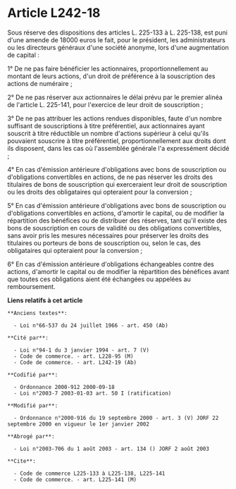 # Article L242-18

Sous réserve des dispositions des articles L. 225-133 à L. 225-138, est puni d'une amende de 18000 euros le fait, pour le
président, les administrateurs ou les directeurs généraux d'une société anonyme, lors d'une augmentation de capital :

1° De ne pas faire bénéficier les actionnaires, proportionnellement au montant de leurs actions, d'un droit de préférence à
la souscription des actions de numéraire ;

2° De ne pas réserver aux actionnaires le délai prévu par le premier alinéa de l'article L. 225-141, pour l'exercice de leur
droit de souscription ;

3° De ne pas attribuer les actions rendues disponibles, faute d'un nombre suffisant de souscriptions à titre préférentiel,
aux actionnaires ayant souscrit à titre réductible un nombre d'actions supérieur à celui qu'ils pouvaient souscrire à titre
préférentiel, proportionnellement aux droits dont ils disposent, dans les cas où l'assemblée générale l'a expressément
décidé ;

4° En cas d'émission antérieure d'obligations avec bons de souscription ou d'obligations convertibles en actions, de ne pas
réserver les droits des titulaires de bons de souscription qui exerceraient leur droit de souscription ou les droits des
obligataires qui opteraient pour la conversion ;

5° En cas d'émission antérieure d'obligations avec bons de souscription ou d'obligations convertibles en actions, d'amortir
le capital, ou de modifier la répartition des bénéfices ou de distribuer des réserves, tant qu'il existe des bons de
souscription en cours de validité ou des obligations convertibles, sans avoir pris les mesures nécessaires pour préserver les
droits des titulaires ou porteurs de bons de souscription ou, selon le cas, des obligataires qui opteraient pour la
conversion ;

6° En cas d'émission antérieure d'obligations échangeables contre des actions, d'amortir le capital ou de modifier la
répartition des bénéfices avant que toutes ces obligations aient été échangées ou appelées au remboursement.

**Liens relatifs à cet article**

	**Anciens textes**:

	  - Loi n°66-537 du 24 juillet 1966 - art. 450 (Ab)

	**Cité par**:

	  - Loi n°94-1 du 3 janvier 1994 - art. 7 (V)
	  - Code de commerce. - art. L228-95 (M)
	  - Code de commerce. - art. L242-19 (Ab)

	**Codifié par**:

	  - Ordonnance 2000-912 2000-09-18
	  - Loi n°2003-7 2003-01-03 art. 50 I (ratification)

	**Modifié par**:

	  - Ordonnance n°2000-916 du 19 septembre 2000 - art. 3 (V) JORF 22 septembre 2000 en vigueur le 1er janvier 2002

	**Abrogé par**:

	  - Loi n°2003-706 du 1 août 2003 - art. 134 () JORF 2 août 2003

	**Cite**:

	  - Code de commerce L225-133 à L225-138, L225-141
	  - Code de commerce. - art. L225-141 (M)
